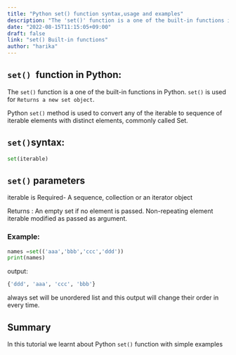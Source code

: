 ```yaml
---
title: "Python set() function syntax,usage and examples"
description: "The 'set()' function is a one of the built-in functions in Python"
date: "2022-08-15T11:15:05+09:00"
draft: false
link: "set() Built-in functions"
author: "harika"
---
```


## `set() `function in Python:
The `set()` function is a one of the built-in functions in Python.
`set()` is used for	`Returns a new set object`.

Python `set()` method is used to convert any of the iterable to sequence of iterable elements with distinct elements, commonly called Set. 

## `set()`syntax:
```Python
set(iterable)
```
## `set()` parameters

iterable is Required- A sequence, collection or an iterator object

Returns : An empty set if no element is passed. Non-repeating element iterable modified as passed as argument. 
 
### Example:
```Python
names =set(('aaa','bbb','ccc','ddd'))
print(names)
```
output:
```Python
{'ddd', 'aaa', 'ccc', 'bbb'}
```
always set will be unordered list and this output will change their order in every time.

## Summary
In this tutorial we learnt about Python `set()` function with simple examples

